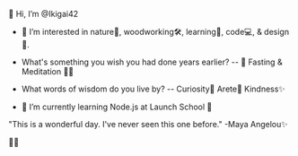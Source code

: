 👋 Hi, I’m @Ikigai42

- 👀 I’m interested in nature🌲, woodworking🛠, learning🧠, code💻, & design🎨. 

- What's something you wish you had done years earlier?
-- 💪 Fasting & Meditation 🧘‍♂️ 

- What words of wisdom do you live by?
-- Curiosity👀 Arete💯 Kindness✨

- 🌱 I’m currently learning Node.js at Launch School 🚀

"This is a wonderful day. I've never seen this one before." -Maya Angelou✨

🖖😎

<!---
Ikigai42/Ikigai42 is a ✨ special ✨ repository because its `README.md` (this file) appears on your GitHub profile.
You can click the Preview link to take a look at your changes.
--->
